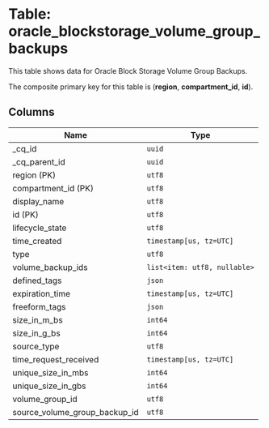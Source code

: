 # Table: oracle_blockstorage_volume_group_backups

This table shows data for Oracle Block Storage Volume Group Backups.

The composite primary key for this table is (**region**, **compartment_id**, **id**).

## Columns

| Name          | Type          |
| ------------- | ------------- |
|_cq_id|`uuid`|
|_cq_parent_id|`uuid`|
|region (PK)|`utf8`|
|compartment_id (PK)|`utf8`|
|display_name|`utf8`|
|id (PK)|`utf8`|
|lifecycle_state|`utf8`|
|time_created|`timestamp[us, tz=UTC]`|
|type|`utf8`|
|volume_backup_ids|`list<item: utf8, nullable>`|
|defined_tags|`json`|
|expiration_time|`timestamp[us, tz=UTC]`|
|freeform_tags|`json`|
|size_in_m_bs|`int64`|
|size_in_g_bs|`int64`|
|source_type|`utf8`|
|time_request_received|`timestamp[us, tz=UTC]`|
|unique_size_in_mbs|`int64`|
|unique_size_in_gbs|`int64`|
|volume_group_id|`utf8`|
|source_volume_group_backup_id|`utf8`|